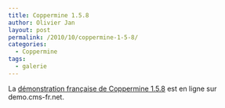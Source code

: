 ```yaml
---
title: Coppermine 1.5.8
author: Olivier Jan
layout: post
permalink: /2010/10/coppermine-1-5-8/
categories:
  - Coppermine
tags:
  - galerie
--- 
```


La [démonstration française de Coppermine 1.5.8][1] est en ligne sur demo.cms-fr.net.

 [1]: /demo/coppermine/